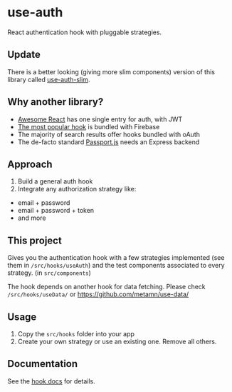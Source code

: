 # use-auth

React authentication hook with pluggable strategies.

## Update

There is a better looking (giving more slim components) version of this library called [use-auth-slim](https://github.com/metamn/use-auth-slim/).

## Why another library?

- [Awesome React](https://github.com/enaqx/awesome-react) has one single entry for auth, with JWT
- [The most popular hook](https://usehooks.com/useAuth/) is bundled with Firebase
- The majority of search results offer hooks bundled with oAuth
- The de-facto standard [Passport.js](http://www.passportjs.org/) needs an Express backend

## Approach

1. Build a general auth hook
2. Integrate any authorization strategy like:

- email + password
- email + password + token
- and more

## This project

Gives you the authentication hook with a few strategies implemented (see them in `/src/hooks/useAuth`) and the test components associated to every strategy. (in `src/components`)

The hook depends on another hook for data fetching. Please check `/src/hooks/useData/` or https://github.com/metamn/use-data/

## Usage

1. Copy the `src/hooks` folder into your app
2. Create your own strategy or use an existing one. Remove all others.

## Documentation

See the [hook docs](./src/hooks/useAuth/useAuth.md) for details.
